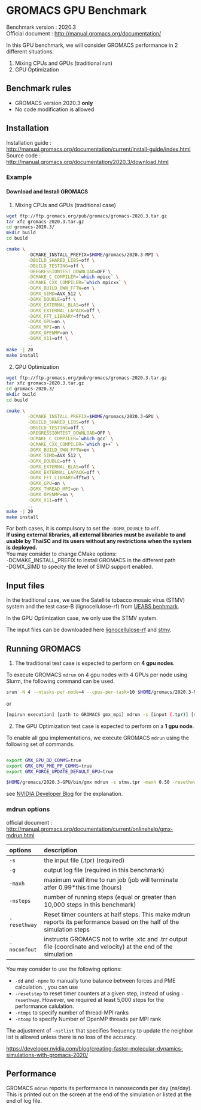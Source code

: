 # GROMACS GPU Benchmark 

Benchmark version : 2020.3  
Official document : http://manual.gromacs.org/documentation/

In this GPU benchmark, we will consider GROMACS performance in 2 different situations. 
1. Mixing CPUs and GPUs (traditional run) 
2. GPU Optimization 

## Benchmark rules

* GROMACS version 2020.3 **only**
* No code modification is allowed

## Installation

Installation guide : http://manual.gromacs.org/documentation/current/install-guide/index.html  
Source code : http://manual.gromacs.org/documentation/2020.3/download.html

### Example

#### Download and Install GROMACS

1. Mixing CPUs and GPUs (traditional case)

``` bash
wget ftp://ftp.gromacs.org/pub/gromacs/gromacs-2020.3.tar.gz
tar xfz gromacs-2020.3.tar.gz
cd gromacs-2020.3/
mkdir build
cd build

cmake \                                 
        -DCMAKE_INSTALL_PREFIX=$HOME/gromacs/2020.3-MPI \
        -DBUILD_SHARED_LIBS=off \
        -DBUILD_TESTING=off \
        -DREGRESSIONTEST_DOWNLOAD=OFF \
        -DCMAKE_C_COMPILER=`which mpicc` \
        -DCMAKE_CXX_COMPILER=`which mpicxx` \
        -DGMX_BUILD_OWN_FFTW=on \
        -DGMX_SIMD=AVX_512 \
        -DGMX_DOUBLE=off \
        -DGMX_EXTERNAL_BLAS=off \
        -DGMX_EXTERNAL_LAPACK=off \
        -DGMX_FFT_LIBRARY=fftw3 \
        -DGMX_GPU=on \
        -DGMX_MPI=on \
        -DGMX_OPENMP=on \
        -DGMX_X11=off \
        ..
make -j 20
make install
```

2. GPU Optimization

``` bash
wget ftp://ftp.gromacs.org/pub/gromacs/gromacs-2020.3.tar.gz
tar xfz gromacs-2020.3.tar.gz
cd gromacs-2020.3/
mkdir build
cd build

cmake \
        -DCMAKE_INSTALL_PREFIX=$HOME/gromacs/2020.3-GPU \
        -DBUILD_SHARED_LIBS=off \
        -DBUILD_TESTING=off \
        -DREGRESSIONTEST_DOWNLOAD=OFF \
        -DCMAKE_C_COMPILER=`which gcc` \
        -DCMAKE_CXX_COMPILER=`which g++` \
        -DGMX_BUILD_OWN_FFTW=on \
        -DGMX_SIMD=AVX_512 \
        -DGMX_DOUBLE=off \
        -DGMX_EXTERNAL_BLAS=off \
        -DGMX_EXTERNAL_LAPACK=off \
        -DGMX_FFT_LIBRARY=fftw3 \
        -DGMX_GPU=on \
        -DGMX_THREAD_MPI=on \
        -DGMX_OPENMP=on \
        -DGMX_X11=off \
        ..
make -j 20
make install
```

For both cases, it is compulsory to set the `-DGMX_DOUBLE` to `off`.  
**If using external libraries, all external libraries must be available to and usable by ThaiSC and its users without any restrictions when the system is deployed.**  
You may consider to change CMake options:  
-DCMAKE_INSTALL_PREFIX to install GROMACS in the different path  
-DGMX_SIMD to specity the level of SIMD support enabled.

## Input files

In the traditional case, we use the Satellite tobacco mosaic virus (STMV) system and the test case-B (lignocellulose-rf) from [UEABS benhmark](https://repository.prace-ri.eu/git/UEABS/ueabs/-/tree/master/).   

In the GPU Optimization case, we only use the STMV system.  

The input files can be downloaded here [lignocellulose-rf](https://sharebox.nstda.or.th/d/d94385bd) and [stmv](https://sharebox.nstda.or.th/d/b16a7e96).  

## Running GROMACS

1. The traditional test case is expected to perform on **4 gpu nodes**.  

To execute GROMACS `mdrun` on 4 gpu nodes with 4 GPUs per node using Slurm, the following command can be used. 

``` bash
srun -N 4 --ntasks-per-node=4 --cpus-per-task=10 $HOME/gromacs/2020.3-MPI/bin/gmx_mpi mdrun -s lignocellulose-rf.tpr -maxh 0.50 -resethway -noconfout -nsteps 10000 -g logile -ntomp 10
```
or

``` bash
[mpirun execution] [path to GROMACS gmx_mpi] mdrun -s [input (.tpr)] [mdrun options]
```

2. The GPU Optimization test case is expected to perform on a **1 gpu node**.  

To enable all gpu implementations, we execute GROMACS `mdrun` using the following set of commands.

```bash

export GMX_GPU_DD_COMMS=true
export GMX_GPU_PME_PP_COMMS=true
export GMX_FORCE_UPDATE_DEFAULT_GPU=true

$HOME/gromacs/2020.3-GPU/bin/gmx mdrun -s stmv.tpr -maxh 0.50 -resethway -noconfout -nsteps 10000 -g logile -nb gpu -bonded gpu -pme gpu -ntmpi 4 -ntomp 10 -npme 1 -nstlist 80 

```

see [NVIDIA Developer Blog](https://developer.nvidia.com/blog/creating-faster-molecular-dynamics-simulations-with-gromacs-2020/) for the explanation.

### mdrun options

official document : http://manual.gromacs.org/documentation/current/onlinehelp/gmx-mdrun.html  

| options | description |
|:--      |:--|
|`-s`       | the input file (.tpr) (required)
|`-g`       | output log file (required in this benchmark)
|`-maxh`    | maximum wall itme to run job (job will terminate atfer 0.99\*this time (hours) 
|`-nsteps`  | number of running steps (equal or greater than 10,000 steps in this benchmark)
|`-resethway` | Reset timer counters at half steps. This make mdrun reports its performance based on the half of the simulation steps
|`-noconfout` | instructs GROMACS not to write .xtc and .trr output file (coordinate and velocity) at the end of the simulation 

You may consider to use the following options:
* `-dd` and `-npme` to manually tune balance between forces and PME calculation. , you can use 
* `-resetstep` to reset timer counters at a given step, instead of using `-resethway`. However, we required at least 5,000 steps for the performance calulation.
* `-ntmpi` to specify number of thread-MPI ranks 
* `-ntomp` to specify Number of OpenMP threads per MPI rank

The adjustment of `-nstlist` that specifies frequency to update the neighbor list is allowed unless there is no loss of the accuracy.


https://developer.nvidia.com/blog/creating-faster-molecular-dynamics-simulations-with-gromacs-2020/
## Performance 
GROMACS `mdrun` reports its performance in nanoseconds per day (ns/day). This is printed out on the screen at the end of the simulation or listed at the end of log file.
